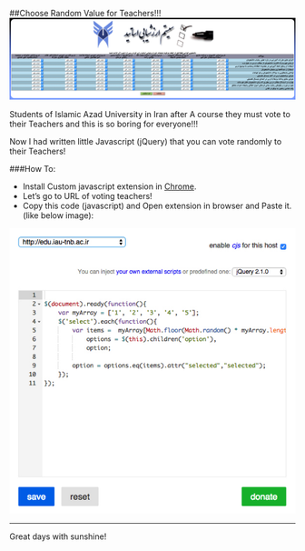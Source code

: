 ##Choose Random Value for Teachers!!!
![Video_Preview](/assets/video.gif)

Students of Islamic Azad University in Iran after A course they must vote to their Teachers and this is so boring for everyone!!!

Now I had written little Javascript (jQuery) that you can vote randomly to their Teachers!

###How To:
* Install Custom javascript extension in [Chrome](https://chrome.google.com/webstore/detail/custom-javascript-for-web/poakhlngfciodnhlhhgnaaelnpjljija).
* Let’s go to URL of voting teachers!
* Copy this code (javascript) and Open extension in browser and Paste it. (like below image):


![Video_Preview](/assets/plugin.jpg)

*** 
Great days with sunshine!